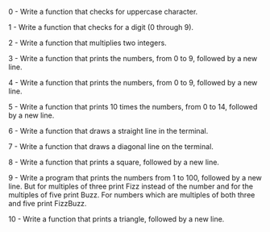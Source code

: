 0 - Write a function that checks for uppercase character. 

1 - Write a function that checks for a digit (0 through 9). 

2 - Write a function that multiplies two integers. 

3 - Write a function that prints the numbers, from 0 to 9, followed by a new line. 

4 - Write a function that prints the numbers, from 0 to 9, followed by a new line. 

5 - Write a function that prints 10 times the numbers, from 0 to 14, followed by a new line. 

6 - Write a function that draws a straight line in the terminal. 

7 - Write a function that draws a diagonal line on the terminal. 

8 - Write a function that prints a square, followed by a new line. 

9 - Write a program that prints the numbers from 1 to 100, followed by a new line. But for multiples of three print Fizz instead of the number and for the multiples of five print Buzz. For numbers which are multiples of both three and five print FizzBuzz.

10 - Write a function that prints a triangle, followed by a new line. 
